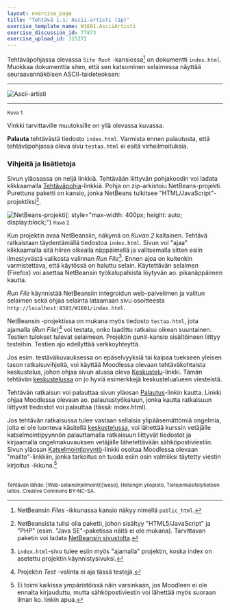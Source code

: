 ```yaml
---
layout: exercise_page
title: "Tehtävä 1.1: Ascii-artisti (1p)"
exercise_template_name: W1E01.AsciiArtisti
exercise_discussion_id: 77873
exercise_upload_id: 315272
---
```



Tehtäväpohjassa olevassa `Site Root` -kansiossa[^1] on dokumentti `index.html`. Muokkaa dokumenttia siten, että sen katsominen selaimessa näyttää seuraavannäköisen ASCII-taideteoksen:

[^1]: NetBeansin *Files* -ikkunassa kansio näkyy nimellä `public_html`.

---

![Ascii-artisti](../img/ascii-artist.png "Ascii-artisti")

---
<small>Kuva 1.</small>

Vinkki tarvittaville muutoksille on yllä olevassa kuvassa. 

**Palauta** tehtävästä tiedosto `index.html`. Varmista ennen palautusta, että tehtäväpohjassa oleva sivu `testaa.html` ei esitä virheilmoituksia. 

### Vihjeitä ja lisätietoja

Sivun yläosassa on neljä linkkiä. Tehtävään liittyvän pohjakoodin voi ladata klikkaamalla [Tehtäväpohja][pohja]-linkkiä. Pohja on zip-arkistoiu NetBeans-projekti. Purettuna paketti on kansio, jonka NetBeans tulkitsee "HTML/JavaScript"- projektiksi[^2].

[pohja]: {{site.baseurl}}/pohjat/W1E01.AsciiArtisti.zip

[^2]: NetBeansista tulisi olla paketti, johon sisältyy "HTML5/JavaScript" ja "PHP" (esim. "Java SE"-paketissa näitä ei ole mukana). Tarvittavan paketin voi ladata [NetBeansin sivustolta][downloads].

[downloads]: https://netbeans.org/downloads/


![NetBeans-projekti](../img/nb-project.png "NetBeans-projekti"){: style="max-width: 400px; height: auto; display:block;"}
<small>Kuva 2.</small>


Kun projektin avaa NetBeansiin, näkymä on *Kuvan 2* kaltainen. Tehtävä ratkaistaan täydentämällä tiedostoa `index.html`. Sivun voi "ajaa" klikkaamalla sitä hiiren oikealla näppäimellä ja valitsemalla sitten esiin ilmestyvästä valikosta valinnan *Run File*[^3]. Ennen ajoa on kuitenkin varmistettava, että käytössä on haluttu selain. Käytettävän selaimen (Firefox) voi asettaa NetBeansin työkalupalkista löytyvän ao. pikanäppäimen kautta.

[^3]: `index.html`-sivu tulee esiin myös "ajamalla" projektin, koska index on asetettu projektin käynnistysivuksi.

*Run File* käynnistää NetBeansiin integroidun web-palvelimen ja valitun selaimen sekä ohjaa selainta lataamaan sivu osoitteesta `http://localhost:8383/W1E01/index.html`. 

NetBeansin -projektissa on mukana myös tiedosto `testaa.html`, jota ajamalla (*Run File*)[^4] voi testata, onko laadittu ratkaisu oikean suuntainen. Testien tulokset tulevat selaimeen. Projektin *qunit*-kansio sisältöineen liittyy testeihin. Testien ajo edellyttää verkkoyhteyttä.

[^4]: Projektin *Test* -valinta ei aja tässä testejä.

Jos esim. testäväkuvauksessa on epäselvyyksiä tai kaipaa tuekseen yleisen tason ratkaisuvihjeitä, voi käyttää Moodlessa olevaan tehtäväkohtaista keskustelua, johon ohjaa sivun alussa oleva [Keskustelu][keskustelu]-linkki. Tämän tehtävän [keskustelussa][keskustelu] on jo hyviä esimerkkejä keskustelualueen viesteistä.

[keskustelu]: https://moodle2.tut.fi/mod/forum/discuss.php?d=77873

Tehtävän ratkaisun voi palauttaa sivun yläosan [Palautus][palautus]-linkin kautta. Linkki ohjaa Moodlessa olevaan ao. palautustyökaluun, jonka kautta ratkaisuun liittyvät tiedostot voi palauttaa (tässä: index.html).

[palautus]: https://moodle2.tut.fi/mod/vpl/view.php?id=315272

Jos tehtävän ratkaisussa tulee vastaan sellaisia ylipääsemättömiä ongelmia, joita ei ole luonteva käsitellä [keskustelussa][keskustelu], voi lähettää kurssin vetäjälle katselmointipyynnön palauttamalla ratkaisuun liittyvät tiedostot ja kirjaamalla ongelmakuvauksen vetäjälle lähetettävään sähköpostiviestiin. Sivun yläosan [Katselmointipyyntö][katselmointi]-linkki osoitaa Moodlessa olevaan "mailto"-linkkiin, jonka tarkoitus on tuoda esiin osin valmiiksi täytetty viestin kirjoitus -ikkuna.[^5]

[katselmointi]: https://moodle2.tut.fi/mod/url/view.php?id=314337

[^5]: Ei toimi kaikissa ympäristöissä näin varsinkaan, jos Moodleen ei ole ennalta kirjauduttu, mutta sähköpostiviestin voi lähettää myös suoraan ilman ko. linkin apua.

<br/>

<small>
Tehtävän lähde: [Web-selainohjelmointi][weso], Helsingin yliopisto, Tietojenkäsitelytieteen laitos.
Creative Commons BY-NC-SA.
</small>

[weso]: http://web-selainohjelmointi.github.io/

